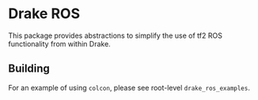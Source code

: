 # Drake ROS

This package provides abstractions to simplify the use of tf2 ROS functionality from within Drake.

## Building

For an example of using `colcon`, please see root-level `drake_ros_examples`.

